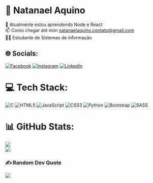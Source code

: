 # 💫 Natanael Aquino
🌱 Atualmente estou aprendendo Node e React  <br>
📫 Como chegar até mim natanaelaquino.contato@gmail.com<br>
👨‍💻 Estudante de Sistemas de informação  


## 🌐 Socials:
[![Facebook](https://img.shields.io/badge/Facebook-%231877F2.svg?logo=Facebook&logoColor=white)](https://facebook.com/natanael.aquino.758/) [![Instagram](https://img.shields.io/badge/Instagram-%23E4405F.svg?logo=Instagram&logoColor=white)](https://instagram.com/natanael_aquin/) [![LinkedIn](https://img.shields.io/badge/LinkedIn-%230077B5.svg?logo=linkedin&logoColor=white)](https://linkedin.com/in/natanael-aquino) 

# 💻 Tech Stack:
![C](https://img.shields.io/badge/c-%2300599C.svg?style=for-the-badge&logo=c&logoColor=white) ![HTML5](https://img.shields.io/badge/html5-%23E34F26.svg?style=for-the-badge&logo=html5&logoColor=white) ![JavaScript](https://img.shields.io/badge/javascript-%23323330.svg?style=for-the-badge&logo=javascript&logoColor=%23F7DF1E) ![CSS3](https://img.shields.io/badge/css3-%231572B6.svg?style=for-the-badge&logo=css3&logoColor=white) ![Python](https://img.shields.io/badge/python-3670A0?style=for-the-badge&logo=python&logoColor=ffdd54) ![Bootstrap](https://img.shields.io/badge/bootstrap-%23563D7C.svg?style=for-the-badge&logo=bootstrap&logoColor=white)  ![SASS](https://img.shields.io/badge/SASS-hotpink.svg?style=for-the-badge&logo=SASS&logoColor=white)
# 📊 GitHub Stats:
![](https://github-readme-streak-stats.herokuapp.com/?user=NatanaelAquino&theme=dark&hide_border=false)
<br/>![](https://github-readme-stats.vercel.app/api/top-langs/?username=NatanaelAquino&theme=dark&hide_border=false&include_all_commits=true&count_private=true&layout=compact)

### ✍️ Random Dev Quote
![](https://quotes-github-readme.vercel.app/api?type=horizontal&theme=radical)
